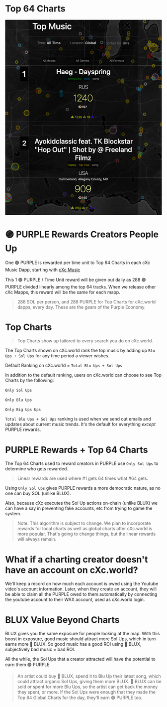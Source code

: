 # Top 64 Charts

<p align="center">
  <img width="auto" height="auto" src="Images/Charts-In-cXc-Music-cXc.world-beta.png">
</p>


# 🟣 PURPLE Rewards Creators People Up

One 🟣 PURPLE is rewarded per time unit to Top 64 Charts in each cXc Music Dapp, starting with [cXc Music](https://music.cXc.world)

This 1 🟣 PURPLE / Time Unit reward will be given out daily as 288 🟣 PURPLE divided linearly among the top 64 tracks. When we release other cXc Mapps, this reward will be the same for each mapp. 


> 288 SOL per person, and 288 PURPLE for Top Charts for cXc.world dapps, every day. These are the gears of the Purple Economy. 

# Top Charts

> Top Charts show up tailored to every search you do on cXc.world. 

The Top Charts shown on cXc.world rank the top music by adding up `Blu Ups + Sol Ups` for any time period a viewer wishes.  

Default Ranking on cXc.world = `Total Blu Ups + Sol Ups` 


In addition to the default ranking, users on cXc.world can choose to see Top Charts by the following:

`Only Sol Ups`  

`Only Blu Ups`  

`Only Big Ups Ups`  


`Total Blu Ups + Sol Ups` ranking is used when we send out emails and updates about current music trends. It's the default for everything *except* PURPLE rewards. 


# PURPLE Rewards + Top 64 Charts

The Top 64 Charts used to reward creators in PURPLE use `Only Sol Ups` to determine who gets rewarded. 

> Linear rewards are used where #1 gets 64 times what #64 gets.

Using `Only Sol Ups` gives PURPLE rewards a more democratic nature, as no one can buy SOL (unlike BLUX). 

Also, because cXc executes the Sol Up actions on-chain (unlike BLUX) we can have a say in preventing fake accounts, etc from trying to game the system. 


> Note: This algorithm is subject to change. We plan to incorporate rewards for local charts as well as global charts after cXc.world is more popular. That's going to change things, but the linear rewards will always remain. 


# What if a charting creator doesn't have an account on cXc.world?
We'll keep a record on how much each account is owed using the Youtube video's account information. Later, when they create an account, they will be able to claim all the PURPLE owed to them automatically by connecting the youtube account to their WAX account, used as cXc.world login. 


# BLUX Value Beyond Charts

BLUX gives you the same exposure for people looking at the map. With this boost in exposure, good music should attract more Sol Ups, which in turn earns more 🔵 BLUX. So good music has a good ROI using 🔵 BLUX, subjectively bad music = bad ROI. 

All the while, the Sol Ups that a creator attracted will have the potential to earn them 🟣 PURPLE 

> An artist could buy 🔵 BLUX, spend it to Blu Up their latest song, which could attract organic Sol Ups, giving them more BLUX. 🔵 BLUX can be sold or spent for more Blu Ups, so the artist can get back the money they spent, or more. If the Sol Ups were enough that they made the Top 64 Global Charts for the day, they'll earn 🟣 PURPLE too. 
